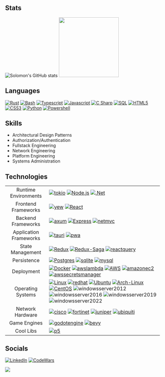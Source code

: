 ## Stats
![Solomon's GitHub stats](https://github-readme-stats.vercel.app/api?username=sollambert&show_icons=true&count_private=true&theme=tokyonight) <picture><img height="195" src="https://github-readme-stats.vercel.app/api/top-langs/?username=sollambert&langs_count=6&hide_title=true&layout=compact&hide=HTML,CSS&theme=vision-friendly-dark"/></picture>

## Languages
<!-- ![Top Langs](https://github-readme-stats.vercel.app/api/top-langs/?username=sollambert&hide_title=true&layout=compact&hide=HTML&card_width=200&theme=vision-friendly-dark) -->
[![Rust]][Rust] [![Bash]][Bash] [![Typescript]][Typescript] [![Javascript]][Javascript] [![C Sharp]][C Sharp] [![SQL]][SQL] [![HTML5]][HTML5] [![CSS3]][CSS3] [![Python]][Python] [![Powershell]][Powershell]

## Skills
- Architectural Design Patterns
- Authorization/Authentication
- Fullstack Engineering
- Network Engineering
- Platform Engineering
- Systems Administration

## Technologies
|||
|:---:|:---|
| Runtime Environments | [![tokio][tokio]][tokio-url] [![Node.js][Node.js]][Node-url] [![.Net][Net]][Net-url] |
| Frontend Frameworks | [![yew][yew]][yew-url] [![React][React.js]][React-url] |
| Backend Frameworks | [![axum][axum]][axum-url] [![Express][Express.js]][Express-url] [![netmvc][netmvc]][netmvc-url] |
| Application Frameworks | [![tauri][tauri]][tauri-url] [![pwa][pwa]][pwa-url] |
| State Management | [![Redux][Redux]][Redux-url] [![Redux-Saga][Reduxsaga]][Reduxsaga-url] [![reactquery][reactquery]][reactquery-url] |
| Persistence | [![Postgres][postgres]][postgres-url] [![sqlite][sqlite]][sqlite-url] [![mysql][mysql]][mysql-url] |
| Deployment | [![Docker][docker]][docker-url] [![awslambda][awslambda]][awslambda-url] [![AWS][AWS]][AWS-url] [![amazonec2][amazonec2]][amazonec2-url] [![awssecretsmanager][awssecretsmanager]][awssecretsmanager-url] |
| Operating Systems | [![Linux][linux]][linux-url] [![redhat][redhat]][redhat-url] [![Ubuntu][ubuntu]][ubuntu-url] [![Arch-Linux][arch]][arch-url]  [![CentOS][centos]][centos-url] ![windowsserver2012][windowsserver2012] ![windowsserver2016][windowsserver2016] ![windowsserver2019][windowsserver2019] ![windowsserver2022][windowsserver2022] |
| Network Hardware | [![cisco][cisco]][cisco-url] [![fortinet][fortinet]][fortinet-url] [![juniper][juniper]][juniper-url] [![ubiquiti][ubiquiti]][ubiquiti-url] |
| Game Engines | [![godotengine][godotengine]][godotengine-url] [![bevy][bevy]][bevy-url] |
| Cool Libs | [![p5][p5.js]][p5-url] |

## Socials

[![LinkedIn][linkedin-shield]][linkedin-url]
[![CodeWars][codewars]][codewars-url]

![](https://komarev.com/ghpvc/?username=sollambert&label=Visitors+Count&color=green&style=for-the-badge)

<!-- MARKDOWN LINKS & IMAGES -->

<!-- Badge Template
[![NAME][NAME]][NAME-url]

[NAME]: https://img.shields.io/badge/NAME-30333a?style=for-the-badge&logo=LOGO&logoColor=FFFFFF
[NAME-url]: URL
-->

<!-- Runtime Environments -->
[tokio]: https://img.shields.io/badge/Tokio-30333a?style=for-the-badge&logo=tokio&logoColor=FFFFFF
[tokio-url]: https://tokio.rs/
[Node.js]: https://img.shields.io/badge/Node.js-30333a?style=for-the-badge&logo=nodedotjs&logoColor=4FA34D
[Node-url]: https://nodejs.org/
[Net]: https://img.shields.io/badge/%2ENET-30333a?style=for-the-badge&logo=dotnet&logoColor=61DAFB
[Net-url]: https://dotnet.microsoft.com/en-us/
<!-- Frontend Frameworks -->
[yew]: https://img.shields.io/badge/yew-30333a?style=for-the-badge&logo=yew&logoColor=A9DDC8
[yew-url]: https://yew.rs
[React.js]: https://img.shields.io/badge/React-30333a?style=for-the-badge&logo=react&logoColor=61DAFB
[React-url]: https://reactjs.org/
[laravel]: https://img.shields.io/badge/Laravel-30333a?style=for-the-badge&logo=laravel&logoColor=CD5036
[laravel-url]: https://laravel.com/
<!-- Backend Frameworks -->
[Express.js]: https://img.shields.io/badge/Express.js-30333a?style=for-the-badge&logo=express&logoColor=36CAFC
[Express-url]: https://expressjs.com/
[netmvc]: https://img.shields.io/badge/ASP%2ENET%20MVC-30333a?style=for-the-badge
[netmvc-url]: https://dotnet.microsoft.com/en-us/
[axum]: https://img.shields.io/badge/AXUM-30333a?style=for-the-badge&logo=axum&logoColor=FFFFFF
[axum-url]: https://github.com/tokio-rs/axum
<!-- Application Frameworks -->
[pwa]: https://img.shields.io/badge/pwa-30333a?style=for-the-badge&logo=pwa&logoColor=FFFFFF
[pwa-url]: https://web.dev/explore/progressive-web-apps
[tauri]: https://img.shields.io/badge/Tauri-30333a?style=for-the-badge&logo=tauri&logoColor=21C0D4
[tauri-url]: https://v2.tauri.app/
<!-- State Management -->
[Redux]: https://img.shields.io/badge/Redux-30333a?style=for-the-badge&logo=redux&logoColor=7747BA
[Redux-url]: https://redux.js.org/
[Reduxsaga]: https://img.shields.io/badge/Redux-Sagas-30333a?style=for-the-badge&logo=reduxsaga&logoColor=82D473
[Reduxsaga-url]: https://redux-saga.js.org/
[ReactQuery]: https://img.shields.io/badge/React%20Query-30333a?style=for-the-badge&logo=reactquery&logoColor=61DAFB
[ReactQuery-url]: https://tanstack.com/query/latest
<!-- Persistence -->
[postgres]: https://img.shields.io/badge/Postgres-30333a?style=for-the-badge&logo=postgresql&logoColor=2C6790
[postgres-url]: https://www.postgresql.org/
[sqlite]: https://img.shields.io/badge/sqlite-30333a?style=for-the-badge&logo=sqlite&logoColor=3696CB
[sqlite-url]: https://www.sqlite.org/
[mysql]: https://img.shields.io/badge/mysql-30333a?style=for-the-badge&logo=mysql&logoColor=E1882A
[mysql-url]: https://www.mysql.com/
<!-- Deployment -->
[docker]: https://img.shields.io/badge/Docker-30333a?style=for-the-badge&logo=docker&logoColor=4796e6
[docker-url]: https://www.docker.com/
[heroku]: https://img.shields.io/badge/Heroku-30333a?style=for-the-badge&logo=heroku&logoColor=604888
[heroku-url]: https://www.heroku.com/
[amazonec2]: https://img.shields.io/badge/AWS%20EC2-30333a?style=for-the-badge&logo=amazonec2&logoColor=FFFFFF
[amazonec2-url]: https://aws.amazon.com/
[AWS]: https://img.shields.io/badge/AWS-30333a?style=for-the-badge&logo=amazonwebservices&logoColor=FFFFFF
[AWS-url]: https://aws.amazon.com/
[awslambda]: https://img.shields.io/badge/aws%20lambda-30333a?style=for-the-badge&logo=awslambda&logoColor=FFFFFF
[awslambda-url]: https://aws.amazon.com/
[awssecretsmanager]: https://img.shields.io/badge/aws%20secrets%20manager-30333a?style=for-the-badge&logo=awssecretsmanager&logoColor=FFFFFF
[awssecretsmanager-url]: https://aws.amazon.com/
<!-- Operating Systems -->
[linux]: https://img.shields.io/badge/Linux-30333a?style=for-the-badge&logo=linux&logoColor=d0d0d0
[linux-url]: https://www.linuxfoundation.org/
[ubuntu]: https://img.shields.io/badge/Ubuntu-30333a?style=for-the-badge&logo=ubuntu&logoColor=d95d33
[ubuntu-url]: https://ubuntu.com/
[arch]: https://img.shields.io/badge/Arch-30333a?style=for-the-badge&logo=archlinux&logoColor=418dc6
[arch-url]: https://archlinux.org/
[redhat]: https://img.shields.io/badge/Redhat-30333a?style=for-the-badge&logo=redhat&logoColor=EC0019
[redhat-url]: https://www.redhat.com/en
[centos]: https://img.shields.io/badge/CentOS-30333a?style=for-the-badge&logo=centos&logoColor=965388
[centos-url]: https://www.centos.org/
[windowsserver2012]: https://img.shields.io/badge/Windows%20Server%202012-30333a?style=for-the-badge
[windowsserver2016]: https://img.shields.io/badge/Windows%20Server%202016-30333a?style=for-the-badge
[windowsserver2019]: https://img.shields.io/badge/Windows%20Server%202019-30333a?style=for-the-badge
[windowsserver2022]: https://img.shields.io/badge/Windows%20Server%202022-30333a?style=for-the-badge
<!-- Network Hardware -->
[fortinet]: https://img.shields.io/badge/Fortinet-30333a?style=for-the-badge&logo=fortinet&logoColor=FFFFFF
[fortinet-url]: https://www.fortinet.com/
[cisco]: https://img.shields.io/badge/Cisco-30333a?style=for-the-badge&logo=cisco&logoColor=FFFFFF
[cisco-url]: https://www.cisco.com/
[ubiquiti]: https://img.shields.io/badge/Ubiquiti-30333a?style=for-the-badge&logo=ubiquiti&logoColor=FFFFFF
[ubiquiti-url]: https://www.ui.com/introduction
[juniper]: https://img.shields.io/badge/Juniper-30333a?style=for-the-badge&logo=junipernetworks&logoColor=FFFFFF
[juniper-url]: https://www.juniper.net/us/en.html
<!-- Game Engines -->
[godotengine]: https://img.shields.io/badge/Godot-30333a?style=for-the-badge&logo=godotengine&logoColor=407FB4
[godotengine-url]: https://godotengine.org/
[bevy]: https://img.shields.io/badge/bevy-30333a?style=for-the-badge&logo=bevy&logoColor=E9E9E9
[bevy-url]: https://www.centos.org/
<!-- Cool Libs -->
[p5.js]: https://img.shields.io/badge/p5.js-30333a?style=for-the-badge&logo=p5dotjs&logoColor=F3245C
[p5-url]: https://p5js.org/
<!-- Languages -->
[Javascript]: https://img.shields.io/badge/Javascript-30333a?style=for-the-badge&logo=javascript&logoColor=EFD81D
[PHP]: https://img.shields.io/badge/PHP-30333a?style=for-the-badge&logo=php&logoColor=7377AD
[Typescript]: https://img.shields.io/badge/Typescript-30333a?style=for-the-badge&logo=typescript&logoColor=1f77c7
[Python]: https://img.shields.io/badge/Python-30333a?style=for-the-badge&logo=python&logoColor=FEDF61
[Java]: https://img.shields.io/badge/Java-30333a?style=for-the-badge&logo=oracle&logoColor=C84431
[C Sharp]: https://img.shields.io/badge/C%23-30333a?style=for-the-badge&logo=csharp&logoColor=189f20
[Rust]: https://img.shields.io/badge/Rust-30333a?style=for-the-badge&logo=rust&logoColor=F64824
[Go]: https://img.shields.io/badge/Go-30333a?style=for-the-badge&logo=go&logoColor=00a7d0
[SQL]: https://img.shields.io/badge/SQL-30333a?style=for-the-badge
[Powershell]: https://img.shields.io/badge/Powershell-30333a?style=for-the-badge&logo=powershell&logoColor=1f77c7
[Bash]: https://img.shields.io/badge/Bash-30333a?style=for-the-badge&logo=gnubash&logoColor=c0c0c0
[HTML5]: https://img.shields.io/badge/HTML5-30333a?style=for-the-badge&logo=html5&logoColor=cc5434
[CSS3]: https://img.shields.io/badge/CSS3-30333a?style=for-the-badge&logo=css3&logoColor=2950d5
<!-- Socials -->
[codewars]: https://www.codewars.com/users/sollambert/badges/micro
[codewars-url]: https://www.codewars.com/users/sollambert
[linkedin-shield]: https://img.shields.io/badge/-LinkedIn-black.svg?style=for-the-badge&logo=linkedin&colorB=555
[linkedin-url]: https://linkedin.com/in/sollambert